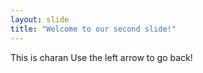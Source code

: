 ```yaml
---
layout: slide
title: "Welcome to our second slide!"
---
```

This is charan
Use the left arrow to go back!
